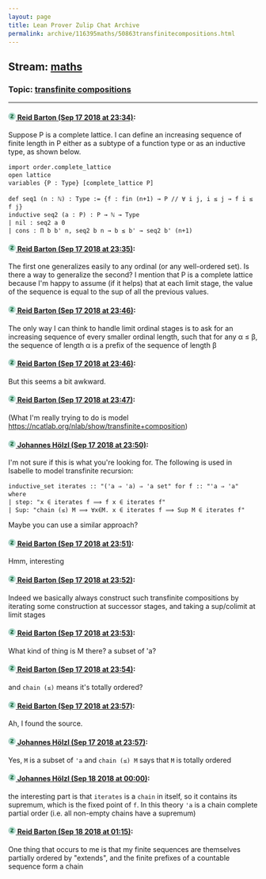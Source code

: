 ```yaml
---
layout: page
title: Lean Prover Zulip Chat Archive 
permalink: archive/116395maths/50863transfinitecompositions.html
---
```


## Stream: [maths](index.html)
### Topic: [transfinite compositions](50863transfinitecompositions.html)

---

#### [![Click to go to Zulip](../../assets/img/zulip2.png) Reid Barton (Sep 17 2018 at 23:34)](https://leanprover.zulipchat.com/#narrow/stream/116395-maths/topic/transfinite%20compositions/near/134128023):
Suppose P is a complete lattice. I can define an increasing sequence of finite length in P either as a subtype of a function type or as an inductive type, as shown below.
```lean
import order.complete_lattice
open lattice
variables {P : Type} [complete_lattice P]

def seq1 (n : ℕ) : Type := {f : fin (n+1) → P // ∀ i j, i ≤ j → f i ≤ f j}
inductive seq2 (a : P) : P → ℕ → Type
| nil : seq2 a 0
| cons : Π b b' n, seq2 b n → b ≤ b' → seq2 b' (n+1)
```

#### [![Click to go to Zulip](../../assets/img/zulip2.png) Reid Barton (Sep 17 2018 at 23:35)](https://leanprover.zulipchat.com/#narrow/stream/116395-maths/topic/transfinite%20compositions/near/134128069):
The first one generalizes easily to any ordinal (or any well-ordered set). Is there a way to generalize the second?
I mention that P is a complete lattice because I'm happy to assume (if it helps) that at each limit stage, the value of the sequence is equal to the sup of all the previous values.

#### [![Click to go to Zulip](../../assets/img/zulip2.png) Reid Barton (Sep 17 2018 at 23:46)](https://leanprover.zulipchat.com/#narrow/stream/116395-maths/topic/transfinite%20compositions/near/134128599):
The only way I can think to handle limit ordinal stages is to ask for an increasing sequence of every smaller ordinal length, such that for any α ≤ β, the sequence of length α is a prefix of the sequence of length β

#### [![Click to go to Zulip](../../assets/img/zulip2.png) Reid Barton (Sep 17 2018 at 23:46)](https://leanprover.zulipchat.com/#narrow/stream/116395-maths/topic/transfinite%20compositions/near/134128603):
But this seems a bit awkward.

#### [![Click to go to Zulip](../../assets/img/zulip2.png) Reid Barton (Sep 17 2018 at 23:47)](https://leanprover.zulipchat.com/#narrow/stream/116395-maths/topic/transfinite%20compositions/near/134128630):
(What I'm really trying to do is model https://ncatlab.org/nlab/show/transfinite+composition)

#### [![Click to go to Zulip](../../assets/img/zulip2.png) Johannes Hölzl (Sep 17 2018 at 23:50)](https://leanprover.zulipchat.com/#narrow/stream/116395-maths/topic/transfinite%20compositions/near/134128804):
I'm not sure if this is what you're looking for. The following is used in Isabelle to model transfinite recursion:
```isabelle
inductive_set iterates :: "('a ⇒ 'a) ⇒ 'a set" for f :: "'a ⇒ 'a" where
| step: "x ∈ iterates f ⟹ f x ∈ iterates f"
| Sup: "chain (≤) M ⟹ ∀x∈M. x ∈ iterates f ⟹ Sup M ∈ iterates f"
```
Maybe you can use a similar approach?

#### [![Click to go to Zulip](../../assets/img/zulip2.png) Reid Barton (Sep 17 2018 at 23:51)](https://leanprover.zulipchat.com/#narrow/stream/116395-maths/topic/transfinite%20compositions/near/134128831):
Hmm, interesting

#### [![Click to go to Zulip](../../assets/img/zulip2.png) Reid Barton (Sep 17 2018 at 23:52)](https://leanprover.zulipchat.com/#narrow/stream/116395-maths/topic/transfinite%20compositions/near/134128899):
Indeed we basically always construct such transfinite compositions by iterating some construction at successor stages, and taking a sup/colimit at limit stages

#### [![Click to go to Zulip](../../assets/img/zulip2.png) Reid Barton (Sep 17 2018 at 23:53)](https://leanprover.zulipchat.com/#narrow/stream/116395-maths/topic/transfinite%20compositions/near/134128922):
What kind of thing is M there? a subset of 'a?

#### [![Click to go to Zulip](../../assets/img/zulip2.png) Reid Barton (Sep 17 2018 at 23:54)](https://leanprover.zulipchat.com/#narrow/stream/116395-maths/topic/transfinite%20compositions/near/134129010):
and `chain (≤)` means it's totally ordered?

#### [![Click to go to Zulip](../../assets/img/zulip2.png) Reid Barton (Sep 17 2018 at 23:57)](https://leanprover.zulipchat.com/#narrow/stream/116395-maths/topic/transfinite%20compositions/near/134129169):
Ah, I found the source.

#### [![Click to go to Zulip](../../assets/img/zulip2.png) Johannes Hölzl (Sep 17 2018 at 23:57)](https://leanprover.zulipchat.com/#narrow/stream/116395-maths/topic/transfinite%20compositions/near/134129173):
Yes, `M` is a subset of `'a` and `chain (≤) M` says that `M` is totally ordered

#### [![Click to go to Zulip](../../assets/img/zulip2.png) Johannes Hölzl (Sep 18 2018 at 00:00)](https://leanprover.zulipchat.com/#narrow/stream/116395-maths/topic/transfinite%20compositions/near/134129410):
the interesting part is that `iterates` is a `chain` in itself, so it contains its supremum, which is the fixed point of `f`.  In this theory `'a` is a chain complete partial order (i.e. all non-empty chains have a supremum)

#### [![Click to go to Zulip](../../assets/img/zulip2.png) Reid Barton (Sep 18 2018 at 01:15)](https://leanprover.zulipchat.com/#narrow/stream/116395-maths/topic/transfinite%20compositions/near/134133872):
One thing that occurs to me is that my finite sequences are themselves partially ordered by "extends", and the finite prefixes of a countable sequence form a chain

